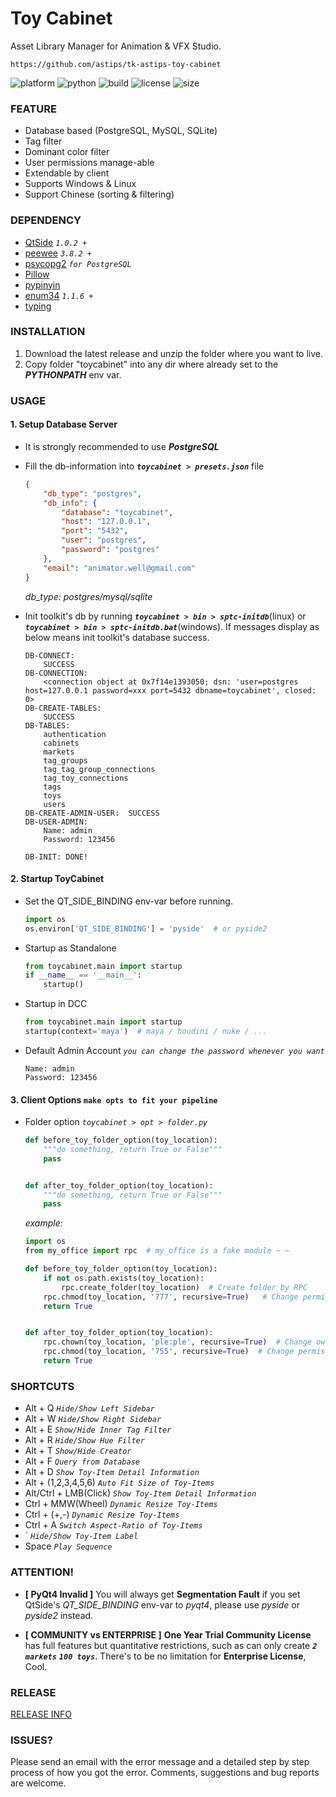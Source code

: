 # Toy Cabinet
Asset Library Manager for Animation & VFX Studio.

`https://github.com/astips/tk-astips-toy-cabinet`

![platform](https://img.shields.io/badge/Platform-(windows)&(linux)-blue.svg)
![python](https://img.shields.io/badge/Python-2.7-blue.svg)
![build](https://img.shields.io/badge/Cython-0.29-blue.svg)
![license](https://img.shields.io/badge/License-MIT-green.svg)
![size](https://img.shields.io/badge/Size-12M-yellow.svg)


### FEATURE
* Database based (PostgreSQL, MySQL, SQLite)
* Tag filter
* Dominant color filter
* User permissions manage-able
* Extendable by client
* Supports Windows & Linux
* Support Chinese (sorting & filtering)


### DEPENDENCY
* [QtSide](https://github.com/astips/QtSide) _`1.0.2 +`_
* [peewee](https://github.com/coleifer/peewee) _`3.8.2 +`_
* [psycopg2](https://github.com/psycopg/psycopg2) _`for PostgreSQL`_
* [Pillow](https://github.com/python-pillow/Pillow)
* [pypinyin](https://github.com/mozillazg/python-pinyin)
* [enum34](https://pypi.org/project/enum34) _`1.1.6 +`_
* [typing](https://github.com/python/typing)


### INSTALLATION
1. Download the latest release and unzip the folder where you want to live.
2. Copy folder "toycabinet" into any dir where already set to the **_PYTHONPATH_** env var.


### USAGE


#### 1. Setup Database Server
* It is strongly recommended to use **_PostgreSQL_**

* Fill the db-information into **_`toycabinet > presets.json`_** file
    ```json
    {
        "db_type": "postgres",
        "db_info": {
            "database": "toycabinet",
            "host": "127.0.0.1",
            "port": "5432",
            "user": "postgres",
            "password": "postgres"
        },
        "email": "animator.well@gmail.com"
    }
    ```
    _db_type: postgres/mysql/sqlite_

* Init toolkit's db by running **_`toycabinet > bin > sptc-initdb`_**(linux) or 
**_`toycabinet > bin > sptc-initdb.bat`_**(windows). If messages display as below means
    init toolkit's database success.
    ```
    DB-CONNECT:  
        SUCCESS
    DB-CONNECTION: 
        <connection object at 0x7f14e1393050; dsn: 'user=postgres host=127.0.0.1 password=xxx port=5432 dbname=toycabinet', closed: 0>
    DB-CREATE-TABLES:  
        SUCCESS
    DB-TABLES:
        authentication
        cabinets
        markets
        tag_groups
        tag_tag_group_connections
        tag_toy_connections
        tags
        toys
        users
    DB-CREATE-ADMIN-USER:  SUCCESS
    DB-USER-ADMIN:
        Name: admin
        Password: 123456
    
    DB-INIT: DONE!
    ```


#### 2. Startup ToyCabinet

* Set the QT_SIDE_BINDING env-var before running.

    ```python
    import os
    os.environ['QT_SIDE_BINDING'] = 'pyside'  # or pyside2
    ```
    
* Startup as Standalone
    ```python
    from toycabinet.main import startup
    if __name__ == '__main__':
        startup()
    ```

* Startup in DCC
    ```python
    from toycabinet.main import startup
    startup(context='maya')  # maya / houdini / nuke / ...
    ```

* Default Admin Account _`you can change the password whenever you want`_
    ```text
    Name: admin
    Password: 123456
    ```
    
    
#### 3. Client Options `make opts to fit your pipeline`

* Folder option _`toycabinet > opt > folder.py`_

    ```python    
    def before_toy_folder_option(toy_location):
        """do something, return True or False"""
        pass
    
  
    def after_toy_folder_option(toy_location):
        """do something, return True or False"""
        pass
    ```

    _example:_
    ```python
    import os
    from my_office import rpc  # my_office is a fake module ~ ~
    
    def before_toy_folder_option(toy_location):
        if not os.path.exists(toy_location):
            rpc.create_folder(toy_location)  # Create folder by RPC
        rpc.chmod(toy_location, '777', recursive=True)   # Change permission mode by RPC
        return True
    

    def after_toy_folder_option(toy_location):
        rpc.chown(toy_location, 'ple:ple', recursive=True)  # Change owner by RPC
        rpc.chmod(toy_location, '755', recursive=True)  # Change permission mode by RPC
        return True
    ```


### SHORTCUTS
* Alt + Q _`Hide/Show Left Sidebar`_
* Alt + W _`Hide/Show Right Sidebar`_
* Alt + E _`Show/Hide Inner Tag Filter`_
* Alt + R _`Hide/Show Hue Filter`_
* Alt + T _`Show/Hide Creator`_
* Alt + F _`Query from Database`_
* Alt + D _`Show Toy-Item Detail Information`_
* Alt + (1,2,3,4,5,6) _`Auto Fit Size of Toy-Items`_
* Alt/Ctrl + LMB(Click) _`Show Toy-Item Detail Information`_
* Ctrl + MMW(Wheel) _`Dynamic Resize Toy-Items`_
* Ctrl + (+,-) _`Dynamic Resize Toy-Items`_
* Ctrl + A _`Switch Aspect-Ratio of Toy-Items`_
* \` _`Hide/Show Toy-Item Label`_
* Space _`Play Sequence`_


### ATTENTION!
* **[ PyQt4 Invalid ]** 
You will always get **Segmentation Fault** if you set QtSide's _QT_SIDE_BINDING_ env-var to _pyqt4_, 
please use _pyside_ or _pyside2_ instead.

* **[ COMMUNITY vs ENTERPRISE ]**
**One Year Trial Community License**  has full features but quantitative restrictions, 
such as can only create _**`2 markets`**_ **_`100 toys`_**.
There's to be no limitation for **Enterprise License**, Cool.


### RELEASE
[RELEASE INFO](RELEASE.md)


### ISSUES?
Please send an email with the error message and a detailed step by step process of how you got the error. Comments, 
suggestions and bug reports are welcome.
